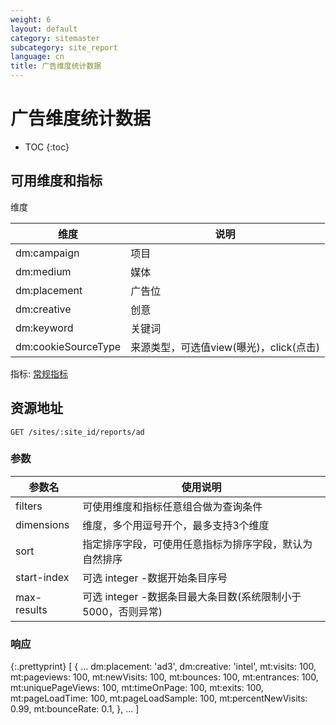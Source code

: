 ```yaml
---
weight: 6
layout: default
category: sitemaster
subcategory: site_report
language: cn
title: 广告维度统计数据
---
```


# 广告维度统计数据

* TOC
{:toc}

## 可用维度和指标

维度

| 维度                | 说明                                    |
|---------------------|-----------------------------------------|
| dm:campaign         | 项目                                    |
| dm:medium           | 媒体                                    |
| dm:placement        | 广告位                                  |
| dm:creative         | 创意                                    |
| dm:keyword          | 关键词                                  |
| dm:cookieSourceType | 来源类型，可选值view(曝光)，click(点击) |

指标: [常规指标](/doc/sitemaster/v1/cn/site_report.html#section-2)

## 资源地址

    GET /sites/:site_id/reports/ad

### 参数


| 参数名      | 使用说明                                                     |
|-------------|--------------------------------------------------------------|
| filters     | 可使用维度和指标任意组合做为查询条件                         |
| dimensions  | 维度，多个用逗号开个，最多支持3个维度                        |
| sort        | 指定排序字段，可使用任意指标为排序字段，默认为自然排序       |
| start-index | 可选 integer -数据开始条目序号                               |
| max-results | 可选 integer -数据条目最大条目数(系统限制小于5000，否则异常) |

### 响应

{:.prettyprint}
    [
        {
            ...
            dm:placement: 'ad3',
            dm:creative: 'intel',
            mt:visits: 100,
            mt:pageviews: 100,
            mt:newVisits: 100,
            mt:bounces: 100,
            mt:entrances: 100,
            mt:uniquePageViews: 100,
            mt:timeOnPage: 100,
            mt:exits: 100,
            mt:pageLoadTime: 100,
            mt:pageLoadSample: 100,
            mt:percentNewVisits: 0.99,
            mt:bounceRate: 0.1,
        },
        ...
    ]

